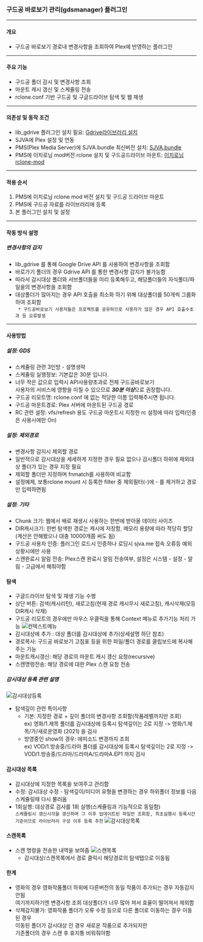 ### 구드공 바로보기 관리(gdsmanager) 플러그인
---

#### 개요
* 구드공 바로보기 경로내 변경사항을 조회하여 Plex에 반영하는 플러그인

---

#### 주요 기능
* 구드공 폴더 감시 및 변경사항 조회
* 마운트 캐시 갱신 및 스케쥴링 전송
* rclone.conf 기반 구드공 및 구글드라이브 탐색 및 웹 재생
---

#### 의존성 및 동작 조건
* lib_gdrive 플러그인 설치 필요: [Gdrive라이브러리 설치](https://sjva.me/bbs/board.php?bo_table=sjva_plugin&wr_id=2096)
* SJVA에 Plex 설정 및 연동
* PMS(Plex Media Server)에 SJVA.bundle 최신버전 설치: [SJVA.bundle](https://github.com/soju6jan/SJVA.bundle)
* PMS에 이치로님 mod버전 rclone 설치 및 구드공드라이브 마운트: [이치로님 rclone-mod](https://sjva.me/bbs/board.php?bo_table=manual&wr_id=5035)
---

#### 적용 순서
1. PMS에 이치로님 rclone mod 버전 설치 및 구드공 드라이브 마운트
2. PMS에 구드공 자료를 라이브러리에 등록
3. 본 플러그인 설치 및 설정
---

#### 작동 방식 설명
##### 변경사항의 감지
* lib_gdrive 를 통해 Google Drive API 를 사용하여 변경사항을 조회함
* 바로가기 폴더의 경우 Gdrive API 를 통한 변경사항 감지가 불가능함
* 따라서 감시대상 폴더와 서브폴더들을 미리 등록해두고, 해당폴더들의 자식폴더/파일을의 변경사항을 조회함
* 대상폴더가 많아지는 경우 API 호출을 최소화 하기 위해 대상폴더를 50개씩 그룹화하여 조회함   
``` * 구드공바로보기 사용자들은 프로젝트를 공유하므로 사용자가 많은 경우 API 호출수초과 등 오류발생```

---

#### 사용방법
##### 설정: GDS
* 스케쥴링 관련 3인방 - 설명생략
* 스케쥴링 실행정보: 기본값은 30분 입니다. 
* 너무 작은 값으로 입력시 API사용량초과로 전체 구드공바로보기    
    사용자의 서비스에 영향을 미칠 수 있으므로 ***30분 이상***으로 권장합니다. 
* 구드공 리모트명: rclone.conf 에 없는 적당한 이름 입력해주시면 됩니다. 
* 구드공 마운트경로: Plex 서버에 마운트된 구드공 경로 
* RC 관련 설정: vfs/refresh 용도 구드공 마운트시 지정한 rc 설정에 따라 입력(인증은 사용시에만 On)


##### 설정: 제외경로
* 변경사항 감지시 제외할 경로
* 일반적으로 감시대상을 세세하게 지정한 경우 필요 없으나 감시폴더 하위에 제외대상 폴더가 있는 경우 지정 필요 
* 제외할 폴더만 지정하며 fnmatch를 사용하여 비교함
* 설정예제, 보통rclone mount 시 등록한 filter 중 제외필터(-)에 - 를 제거하고 경로만 입력하면됨

##### 설정: 기타
* Chunk 크기: 웹에서 배로 재생시 사용하는 한번에 받아올 데이터 사이즈
* DIR캐시크기: 한번 탐색한 경로는 캐시에 저장함, 메모리 용량에 따라 적당히 할당   (계산은 안해봤으나 대충 10000개쯤 써도 됨)
* 구드공 사용자 인증: 플러그인 로드시 인증하나 로딩시 sjva.me 접속 오류등 예외상황시에만 사용 
* 스캔완료시 알림 전송: Plex스캔 완료시 알림 전송여부, 설정은 시스템 - 설정 - 알림 - 고급에서 해줘야함 


#### 탐색
* 구글드라이브 탐색 및 재생 기능 수행
* 상단 버튼: 검색(캐시리턴), 새로고침(현재 경로 캐시무시 새로고침), 캐시삭제(모등 DIR캐시 삭제)
* 구드공 리모트의 경우에만 마우스 우클릭을 통해 Context 메뉴로 추가기능 처리 가능 
![컨텍스트메뉴](https://cdn.discordapp.com/attachments/845172443214774292/865936718763130914/e51f15dc3c3f2913dab7b911b22c5132_1626096373_9683.png)
* 감시대상에 추가 : 대상 폴더를 감시대상에 추가(상세설명 하단 참조)
* 경로복사: 구드공 바로보기 고침표 등을 위한 파일/폴더 경로를 클립보드에 복사해 주는 기능
* 마운트캐시갱신: 해당 경로의 마운트 캐시 갱신 요청(recursive)
* 스캔명령전송: 해당 경로에 대한 Plex 스캔 요청 전송 

##### 감시대상 등록 관련 설명 
![감시대상등록](https://cdn.discordapp.com/attachments/845172443214774292/865938885216436224/e51f15dc3c3f2913dab7b911b22c5132_1626096613_1834.png)

* 탐색깊이 관련 특이사항
  - 기본: 지정한 경로 + 깊이 폴더의 변경사항 조회함(작품레벨까지만 조회)   
    ex) 영화/1.제목 폴더를 감시대상에 등록시 탐색깊이는 2로 지정 -> 영화/1.제목/가/새로운영화 (2021) 을 검사 
  - 방영중인 show의 경우: 에피소드 변경까지 조회    
    ex) VOD/1.방송중/드라마 폴더를 감시대상에 등록시 탐색깊이는 2로 지정 -> VOD/1.방송중/드라마/드라마A/드라마A.EP1 까지 검사

#### 감시대상 목록
* 감시대상에 지정한 목록을 보여주고 관리함 
* 수정: 감시대상 수정 - 탐색깊이/미디어 유형을 변경하는 경우 하위폴더 정보를 다음 스케쥴링때 다시 불러옴
* 1회실행: 대상경로 검사를 1회 실행(스케쥴링과 기능적으로 동일함)   
  ```스케쥴링시 갱신시각을 갱신하며 그 이후 업데이트된 파일만 조회함, 최초실행시 등록시간 기준이므로 라이브러리 구성 이후 등록 추천```
![감시대상목록](https://cdn.discordapp.com/attachments/845172443214774292/865940030718214154/thumb-e51f15dc3c3f2913dab7b911b22c5132_1626097423_9331_835x299.png)

#### 스캔목록
* 스캔 명령을 전송한 내역을 보여줌 
![스캔목록](https://cdn.discordapp.com/attachments/845172443214774292/865940458625695754/thumb-e51f15dc3c3f2913dab7b911b22c5132_1626097719_6542_835x306.png)
  - 감시대상/스캔목록에서 경로 클릭시 해당경로의 탐색탭으로 이동됨 

#### 한계 
* 영화의 경우 영화작품폴더 하위에 다른버전의 동일 작품이 추가되는 경우 자동감지 안됨   
  여기까지하기엔 변경사항 조회 대상폴더가 너무 많아 져서 효율이 떨어져서 제외함
* 삭제감지불가: 영화작품 폴더가 오류 수정 등으로 다른 폴더로 이동하는 경우 이동된 경우    
  이동된 폴더가 감시대상 인 경우 새로운 작품으로 추가되지만       
  기존폴더의 경우 스캔 후 휴지통 비워줘야함

